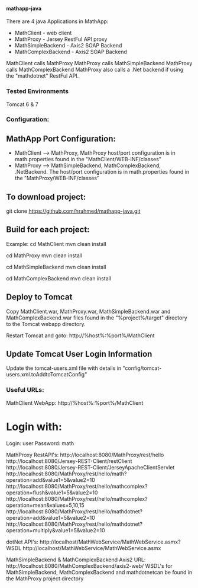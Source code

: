 #### mathapp-java
There are 4 java Applications in MathApp:
- MathClient - web client
- MathProxy - Jersey RestFul API proxy
- MathSimpleBackend - Axis2 SOAP Backend
- MathComplexBackend - Axis2 SOAP Backend

MathClient calls MathProxy
MathProxy calls MathSimpleBackend
MathProxy calls MathComplexBackend
MathProxy also calls a .Net backend if using the "mathdotnet" RestFul API.

### Tested Environments
Tomcat 6 & 7

### Configuration:
## MathApp Port Configuration:
- MathClient --> MathProxy, MathProxy host/port configuration is in math.properties found in the "MathClient/WEB-INF/classes"
- MathProxy --> MathSimpleBackend, MathComplexBackend, .NetBackend. The host/port configuration is in math.properties found in the "MathProxy/WEB-INF/classes"

## To download project:
git clone https://github.com/hrahmed/mathapp-java.git

## Build for each project:
Example:
cd MathClient
mvn clean install

cd MathProxy
mvn clean install

cd MathSimpleBackend
mvn clean install

cd MathComplexBackend
mvn clean install

## Deploy to Tomcat
Copy MathClient.war, MathProxy.war, MathSimpleBackend.war and MathComplexBackend.war files found in the "%project%/target" directory to the Tomcat webapp directory.  

Restart Tomcat and goto: http://%host%:%port%/MathClient

## Update Tomcat User Login Information
Update the tomcat-users.xml file with details in "config/tomcat-users.xml.toAddtoTomcatConfig"

### Useful URLs:
MathClient WebApp: http://%host%:%port%/MathClient
# Login with:
Login: user
Password: math

MathProxy RestAPI's:
http://localhost:8080/MathProxy/rest/hello
http://localhost:8080/Jersey-REST-Client/restClient
http://localhost:8080/Jersey-REST-Client/JerseyApacheClientServlet
http://localhost:8080/MathProxy/rest/hello/math?operation=add&value1=5&value2=10
http://localhost:8080/MathProxy/rest/hello/mathcomplex?operation=flush&value1=5&value2=10
http://localhost:8080/MathProxy/rest/hello/mathcomplex?operation=mean&values=5,10,15
http://localhost:8080/MathProxy/rest/hello/mathdotnet?operation=add&value1=5&value2=10
http://localhost:8080/MathProxy/rest/hello/mathdotnet?operation=multiply&value1=5&value2=10

dotNet API's:
http://localhost/MathWebService/MathWebService.asmx?WSDL
http://localhost/MathWebService/MathWebService.asmx

MathSimpleBackend & MathComplexBackend Axis2 URL:
http://localhost:8080/MathComplexBackend/axis2-web/
WSDL's for MathSimpleBackend, MathComplexBackend and mathdotnetcan be found in the MathProxy project directory
